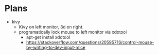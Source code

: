 # Plans

- kivy
  - Kivy on left monitor, 3d on right.
  - programatically lock mouse to left monitor via xdotool
    - apt-get install xdotool
    - https://stackoverflow.com/questions/20595716/control-mouse-by-writing-to-dev-input-mice
